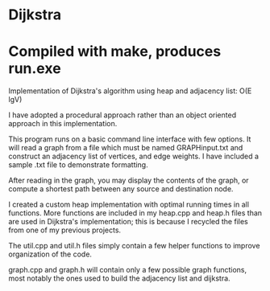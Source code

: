 # Dijkstra
# Compiled with make, produces run.exe
Implementation of Dijkstra's algorithm using heap and adjacency list: O(E lgV)


I have adopted a procedural approach rather than an object oriented approach in this implementation.

This program runs on a basic command line interface with few options. It will read a graph from a file which must be named
GRAPHinput.txt and construct an adjacency list of vertices, and edge weights. I have included a sample .txt file to
demonstrate formatting.

After reading in the graph, you may display the contents of the graph, or compute a shortest path between any source and 
destination node.

I created a custom heap implementation with optimal running times in all functions. More functions are included in my heap.cpp
and heap.h files than are used in Dijkstra's implementation; this is because I recycled the files from one of my previous
projects.

The util.cpp and util.h files simply contain a few helper functions to improve organization of the code.

graph.cpp and graph.h will contain only a few possible graph functions, most notably the ones used to build the adjacency list
and dijkstra.

